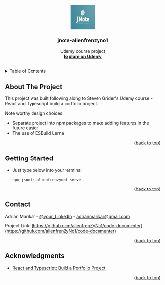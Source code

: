 <!-- Improved compatibility of back to top link: See: https://github.com/othneildrew/Best-README-Template/pull/73 -->
<a name="readme-top"></a>
<!--
*** Thanks for checking out the Best-README-Template. If you have a suggestion
*** that would make this better, please fork the repo and create a pull request
*** or simply open an issue with the tag "enhancement".
*** Don't forget to give the project a star!
*** Thanks again! Now go create something AMAZING! :D
-->

<!-- PROJECT LOGO -->
<br />
<div align="center">
  <a href="https://github.com/alienfrenZyNo1/code-documenter">
    <img src="images/jnotealienfrenzyno1logo.png" alt="Logo" width="80" height="80">
  </a>

  <h3 align="center">jnote-alienfrenzyno1</h3>

  <p align="center">
    Udemy course project 
    <br />
    <a href="https://www.udemy.com/course/react-and-typescript-build-a-portfolio-project"><strong>Explore on Udemy</strong></a>
    <br />
    <br />
  </p>
</div>



<!-- TABLE OF CONTENTS -->
<details>
  <summary>Table of Contents</summary>
  <ol>
    <li>
      <a href="#about-the-project">About The Project</a>
    </li>
    <li>
      <a href="#getting-started">Getting Started</a>
    </li>
    <li><a href="#contact">Contact</a></li>
    <li><a href="#acknowledgments">Acknowledgments</a></li>
  </ol>
</details>



<!-- ABOUT THE PROJECT -->
## About The Project

This project was built following along to Steven Grider's Udemy course - React and Typescript build a portfolio project.

Note worthy design choices:
* Separate project into npm packages to make adding features in the future easier
* The use of ESBuild Lerna


<p align="right">(<a href="#readme-top">back to top</a>)</p>



<!-- GETTING STARTED -->
## Getting Started

* Just type below into your terminal
  ```
  npx jsnote-alienfrenzyno1 serve
  ```


<p align="right">(<a href="#readme-top">back to top</a>)</p>




<!-- CONTACT -->
## Contact

Adrian Marikar - [@your_LinkedIn](https://www.linkedin.com/in/adrianmarikar/) - adrianmarikar@gmail.com

Project Link: [https://github.com/alienfrenZyNo1/code-documenter](https://github.com/alienfrenZyNo1/code-documenter)

<p align="right">(<a href="#readme-top">back to top</a>)</p>



<!-- ACKNOWLEDGMENTS -->
## Acknowledgments

* [React and Typescript: Build a Portfolio Project](https://www.udemy.com/course/react-and-typescript-build-a-portfolio-project)


<p align="right">(<a href="#readme-top">back to top</a>)</p>
